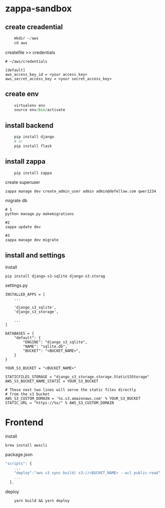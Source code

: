 # zappa-sandbox

## create creadential
```python
    mkdir ~/aws
    cd aws
```
createfile >> credentials
```
# ~/aws/credentials

[default]
aws_access_key_id = <your access_key>
aws_secret_access_key = <your secret_access_key>
```

## create env 
```python
    virtualenv env
    source env/bin/activate
```
## install backend
```python
    pip install django
    # or
    pip install flask
```

## install zappa
```python
    pip install zappa
```

create superuser
```
zappa manage dev create_admin_user admin admin@defellow.com qwer1234
```

migrate db
```
# 1
python manage.py makemigrations

#2
zappa update dev

#3
zappa manage dev migrate

```

## install and settings
install
```
pip install django-s3-sqlite django-s3-storag
```

settings.py
```
INSTALLED_APPS = [
    ...

    'django_s3_sqlite',
    'django_s3_storage',

    ...
]

DATABASES = {
    "default": {
        "ENGINE": "django_s3_sqlite",
        "NAME": "sqlite.db",
        "BUCKET": "<BUCKET_NAME>",
    }
}

YOUR_S3_BUCKET = "<BUCKET_NAME>"

STATICFILES_STORAGE = "django_s3_storage.storage.StaticS3Storage"
AWS_S3_BUCKET_NAME_STATIC = YOUR_S3_BUCKET

# These next two lines will serve the static files directly 
# from the s3 bucket
AWS_S3_CUSTOM_DOMAIN = '%s.s3.amazonaws.com' % YOUR_S3_BUCKET
STATIC_URL = "https://%s/" % AWS_S3_CUSTOM_DOMAIN

```

# Frontend
install
```
brew install awscli
```
package.json
```js
"scripts": {
    ...
    "deploy":"aws s3 sync build/ s3://<BUCKET_NAME> --acl public-read"
    ...
  },
```

deploy 
```
    yarn build && yarn deploy  
```